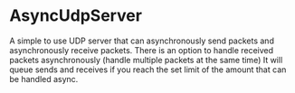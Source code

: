 # AsyncUdpServer
A simple to use UDP server that can asynchronously send packets and asynchronously receive packets.
There is an option to handle received packets asynchronously (handle multiple packets at the same time)
It will queue sends and receives if you reach the set limit of the amount that can be handled async.
